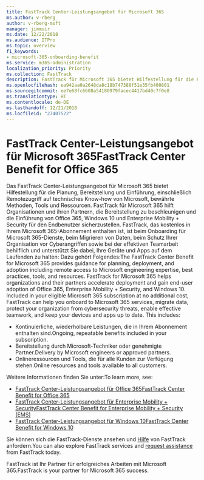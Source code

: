 ```yaml
---
title: FastTrack Center-Leistungsangebot für Microsoft 365
ms.author: v-rberg
author: v-rberg-msft
manager: jimmuir
ms.date: 12/22/2018
ms.audience: ITPro
ms.topic: overview
f1_keywords:
- microsoft-365-onboarding-benefit
ms.service: m365-administration
localization_priority: Priority
ms.collection: FastTrack
description: FastTrack für Microsoft 365 bietet Hilfestellung für die Planung, Bereitstellung und Einführung, einschließlich Remotezugriff auf technisches Know-how von Microsoft, bewährte Methoden, Tools und Ressourcen. FastTrack für Microsoft 365 hilft Organisationen und ihren Partnern, die Bereitstellung zu beschleunigen und die Einführung von Office 365, Windows 10 und Enterprise Mobility + Security für den Endbenutzer sicherzustellen.
ms.openlocfilehash: ea942aa0a2648da8c18b747388f51e35fb400801
ms.sourcegitcommit: ee7e68fc6608a54180979facec4417bd40c7f0e8
ms.translationtype: HT
ms.contentlocale: de-DE
ms.lasthandoff: 12/21/2018
ms.locfileid: "27407522"
---
```

# <a name="fasttrack-center-benefit-for-microsoft-365"></a><span data-ttu-id="574a6-104">FastTrack Center-Leistungsangebot für Microsoft 365</span><span class="sxs-lookup"><span data-stu-id="574a6-104">FastTrack Center Benefit for Office 365</span></span>

<span data-ttu-id="574a6-p102">Das FastTrack Center-Leistungsangebot für Microsoft 365 bietet Hilfestellung für die Planung, Bereitstellung und Einführung, einschließlich Remotezugriff auf technisches Know-how von Microsoft, bewährte Methoden, Tools und Ressourcen. FastTrack für Microsoft 365 hilft Organisationen und ihren Partnern, die Bereitstellung zu beschleunigen und die Einführung von Office 365, Windows 10 und Enterprise Mobility + Security für den Endbenutzer sicherzustellen. FastTrack, das kostenlos in Ihrem Microsoft 365-Abonnement enthalten ist, ist beim Onboarding für Microsoft 365-Dienste, beim Migrieren von Daten, beim Schutz Ihrer Organisation vor Cyberangriffen sowie bei der effektiven Teamarbeit behilflich und unterstützt Sie dabei, Ihre Geräte und Apps auf dem Laufenden zu halten: Dazu gehört Folgendes:</span><span class="sxs-lookup"><span data-stu-id="574a6-p102">The FastTrack Center Benefit for Microsoft 365 provides guidance for planning, deployment, and adoption including remote access to Microsoft engineering expertise, best practices, tools, and resources. FastTrack for Microsoft 365 helps organizations and their partners accelerate deployment and gain end-user adoption of Office 365, Enterprise Mobility + Security, and Windows 10. Included in your eligible Microsoft 365 subscription at no additional cost, FastTrack can help you onboard to Microsoft 365 services, migrate data, protect your organization from cybersecurity threats, enable effective teamwork, and keep your devices and apps up to date. This includes:</span></span>

- <span data-ttu-id="574a6-109">Kontinuierliche, wiederholbare Leistungen, die in Ihrem Abonnement enthalten sind.</span><span class="sxs-lookup"><span data-stu-id="574a6-109">Ongoing, repeatable benefits included in your subscription.</span></span>
- <span data-ttu-id="574a6-110">Bereitstellung durch Microsoft-Techniker oder genehmigte Partner.</span><span class="sxs-lookup"><span data-stu-id="574a6-110">Delivery by Microsoft engineers or approved partners.</span></span>
- <span data-ttu-id="574a6-111">Onlineressourcen und Tools, die für alle Kunden zur Verfügung stehen.</span><span class="sxs-lookup"><span data-stu-id="574a6-111">Online resources and tools available to all customers.</span></span>
  
<span data-ttu-id="574a6-112">Weitere Informationen finden Sie unter:</span><span class="sxs-lookup"><span data-stu-id="574a6-112">To learn more, see:</span></span>

- [<span data-ttu-id="574a6-113">FastTrack Center-Leistungsangebot für Office 365</span><span class="sxs-lookup"><span data-stu-id="574a6-113">FastTrack Center Benefit for Office 365</span></span>](https://go.microsoft.com/fwlink/?linkid=2044752) 
- [<span data-ttu-id="574a6-114">FastTrack Center-Leistungsangebot für Enterprise Mobility + Security</span><span class="sxs-lookup"><span data-stu-id="574a6-114">FastTrack Center Benefit for Enterprise Mobility + Security (EMS)</span></span>](https://go.microsoft.com/fwlink/?linkid=2005312)
- [<span data-ttu-id="574a6-115">FastTrack Center-Leistungsangebot für Windows 10</span><span class="sxs-lookup"><span data-stu-id="574a6-115">FastTrack Center Benefit for Windows 10</span></span>](https://go.microsoft.com/fwlink/?linkid=2044661) 

<span data-ttu-id="574a6-116">Sie können sich die FastTrack-Dienste ansehen und [Hilfe](https://go.microsoft.com/fwlink/p/?LinkId=2003903) von FastTrack anfordern.</span><span class="sxs-lookup"><span data-stu-id="574a6-116">You can also explore FastTrack services and [request assistance](https://go.microsoft.com/fwlink/p/?LinkId=2003903) from FastTrack today.</span></span>

<span data-ttu-id="574a6-117">FastTrack ist Ihr Partner für erfolgreiches Arbeiten mit Microsoft 365.</span><span class="sxs-lookup"><span data-stu-id="574a6-117">FastTrack is your partner for Microsoft 365 success.</span></span>
  
  

 